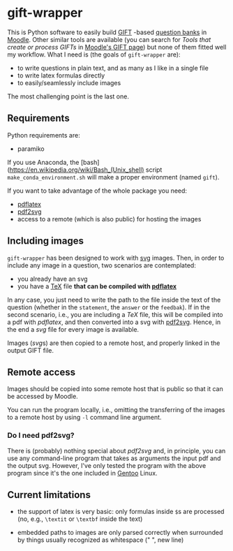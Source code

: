 # gift-wrapper

This is Python software to easily build [GIFT](https://docs.moodle.org/38/en/GIFT_format) -based [question banks](https://docs.moodle.org/38/en/Question_bank) in [Moodle](https://moodle.org/). Other similar tools are available (you can search for *Tools that create or process GIFTs* in [Moodle's GIFT page](https://docs.moodle.org/38/en/GIFT_format)) but none of them fitted well my workflow. What I need is (the goals of `gift-wrapper` are):

* to write questions in plain text, and as many as I like in a single file
* to write latex formulas directly
* to easily/seamlessly include images

The most challenging point is the last one.

## Requirements

Python requirements are:

- paramiko

If you use Anaconda, the [bash](https://en.wikipedia.org/wiki/Bash_(Unix_shell) script `make_conda_environment.sh` will make a proper environment (named `gift`).

If you want to take advantage of the whole package you need:

* [pdflatex](https://en.wikipedia.org/wiki/PdfTeX)
* [pdf2svg](https://github.com/dawbarton/pdf2svg/)
* access to a remote (which is also public) for hosting the images

## Including images

`gift-wrapper` has been designed to work with [svg](https://en.wikipedia.org/wiki/Scalable_Vector_Graphics) images. Then, in order to include any image in a question, two scenarios are contemplated:

* you already have an svg
* you have a [TeX](https://en.wikipedia.org/wiki/TeX) file **that can be compiled with [pdflatex](https://en.wikipedia.org/wiki/PdfTeX)**

In any case, you just need to write the path to the file inside the text of the question (whether in the `statement`, the `answer` or the `feedbak`). If in the second scenario, i.e., you are including a *TeX* file, this will be compiled into a pdf with *pdflatex*, and then converted into a svg with [pdf2svg](https://github.com/dawbarton/pdf2svg/). Hence, in the end a *svg* file for every image is available.

Images (*svg*s) are then copied to a remote host, and properly linked in the output GIFT file.

## Remote access

Images should be copied into some remote host that is public so that it can be accessed by Moodle.

You can run the program locally, i.e., omitting the transferring of the images to a remote host by using `-l` command line argument.

### Do I need pdf2svg?

There is (probably) nothing special about *pdf2svg* and, in principle, you can use any command-line program that takes as arguments the input pdf and the output svg. However, I've only tested the program with the above program since it's the one included in [Gentoo](https://www.gentoo.org/) Linux.


## Current limitations

- the support of latex is very basic: only formulas inside `$`s are processed (no, e.g., `\textit` or `\textbf` inside the text)

- embedded paths to images are only parsed correctly when surrounded by things usually recognized as whitespace (" ", new line)